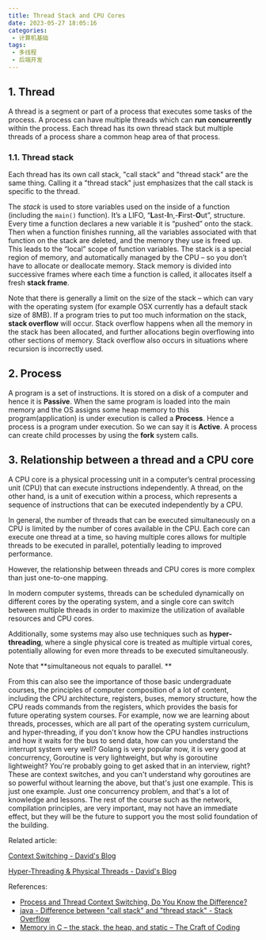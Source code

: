 ```yaml
---
title: Thread Stack and CPU Cores
date: 2023-05-27 18:05:16
categories:
 - 计算机基础
tags:
 - 多线程
 - 后端开发
---
```


## 1. Thread

A thread is a segment or part of a process that executes some tasks of the process. A process can have multiple threads which can **run concurrently** within the process. Each thread has its own thread stack but multiple threads of a process share a common heap area of that process.

### 1.1. Thread stack

Each thread has its own call stack, "call stack" and "thread stack" are the same thing. Calling it a "thread stack" just emphasizes that the call stack is specific to the thread. 

The *stack* is used to store variables used on the inside of a function (including the `main()` function). It’s a LIFO, “**L**ast-**I**n,-**F**irst-**O**ut”, structure. Every time a function declares a new variable it is “pushed” onto the stack. Then when a function finishes running, all the variables associated with that function on the stack are deleted, and the memory they use is freed up. This leads to the “local” scope of function variables. The stack is a special region of memory, and automatically managed by the CPU – so you don’t have to allocate or deallocate memory. Stack memory is divided into successive frames where each time a function is called, it allocates itself a fresh **stack frame**. 

Note that there is generally a limit on the size of the stack – which can vary with the operating system (for example OSX currently has a default stack size of 8MB). If a program tries to put too much information on the stack, **stack overflow** will occur. Stack overflow happens when all the memory in the stack has been allocated, and further allocations begin overflowing into other sections of memory. Stack overflow also occurs in situations where recursion is incorrectly used.

## 2. Process

A program is a set of instructions. It is stored on a disk of a computer and hence it is **Passive**. When the same program is loaded into the main memory and the OS assigns some heap memory to this program(application) is under execution is called a **Process**. Hence a process is a program under execution. So we can say it is **Active**. A process can create child processes by using the **fork** system calls. 

## 3. Relationship between a thread and a CPU core

A CPU core is a physical processing unit in a computer’s central processing unit (CPU) that can execute instructions independently. A thread, on the other hand, is a unit of execution within a process, which represents a sequence of instructions that can be executed independently by a CPU.

In general, the number of threads that can be executed simultaneously on a CPU is limited by the number of cores available in the CPU. Each core can execute one thread at a time, so having multiple cores allows for multiple threads to be executed in parallel, potentially leading to improved performance. 

However, the relationship between threads and CPU cores is more complex than just one-to-one mapping.

In modern computer systems, threads can be scheduled dynamically on different cores by the operating system, and a single core can switch between multiple threads in order to maximize the utilization of available resources and CPU cores.

Additionally, some systems may also use techniques such as **hyper-threading**, where a single physical core is treated as multiple virtual cores, potentially allowing for even more threads to be executed simultaneously. 

Note that **simultaneous not equals to parallel. **

From this can also see the importance of those basic undergraduate courses, the principles of computer composition of a lot of content, including the CPU architecture, registers, buses, memory structure, how the CPU reads commands from the registers, which provides the basis for future operating system courses. For example, now we are learning about threads, processes, which are all part of the operating system curriculum, and hyper-threading, if you don't know how the CPU handles instructions and how it waits for the bus to send data, how can you understand the interrupt system very well? Golang is very popular now, it is very good at concurrency, Goroutine is very lightweight, but why is goroutine lightweight? You're probably going to get asked that in an interview, right? These are context switches, and you can't understand why goroutines are so powerful without learning the above, but that's just one example. This is just one example. Just one concurrency problem, and that's a lot of knowledge and lessons. The rest of the course such as the network, compilation principles, are very important, may not have an immediate effect, but they will be the future to support you the most solid foundation of the building.

Related article: 

[Context Switching - David's Blog](https://davidzhu.xyz/post/cs-basics/008-context-switching/)

[Hyper-Threading & Physical Threads - David's Blog](https://davidzhu.xyz/post/cs-basics/006-cpu-architecture/)

References:

- [Process and Thread Context Switching, Do You Know the Difference? ](https://medium.com/javarevisited/process-and-thread-context-switching-do-you-know-the-difference-updated-8fd93877dff6)
- [java - Difference between "call stack" and "thread stack" - Stack Overflow](https://stackoverflow.com/questions/31145052/difference-between-call-stack-and-thread-stack)
- [Memory in C – the stack, the heap, and static – The Craft of Coding](https://craftofcoding.wordpress.com/2015/12/07/memory-in-c-the-stack-the-heap-and-static/)

